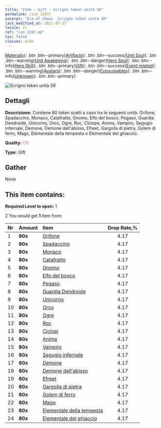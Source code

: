 ```yaml
---
title: "Item - Gift - Scrigno token unità SR"
permalink: /con_1597/
excerpt: "Era of Chaos  Scrigno token unità SR"
last_modified_at: 2021-07-27
locale: it
ref: "con_1597.md"
toc: false
classes: wide
---
```

 [Materials](/ItemsIT/){: .btn .btn--primary}[Artifacts](/ItemsIT/Artifacts/){: .btn .btn--success}[Unit Soul](/ItemsIT/UnitSoul/){: .btn .btn--warning}[Unit Awakening](/ItemsIT/UnitAwakening/){: .btn .btn--danger}[Hero Soul](/ItemsIT/HeroSoul/){: .btn .btn--info}[Hero Skill](/ItemsIT/HeroSkill/){: .btn .btn--primary}[Gift](/ItemsIT/Gift/){: .btn .btn--success}[Event related](/ItemsIT/Events/){: .btn .btn--warning}[Avatars](/ItemsIT/Avatars/){: .btn .btn--danger}[Consumables](/ItemsIT/Consumables/){: .btn .btn--info}[Unknown](/ItemsIT/Unknown/){: .btn .btn--primary}

 ![Scrigno token unità SR](/images/t/i_907209.png)

## Dettagli
 **Descrizione:** Contiene 80 token scelti a caso tra le seguenti unità: Grifone, Spadaccino, Monaco, Catafratto, Gnomo, Elfo del bosco, Pegaso, Guardia Dendroide, Unicorno, Orco, Ogre, Roc, Ciclope, Anima, Vampiro, Segugio infernale, Demone, Demone dell'abisso, Efreet, Gargolla di pietra, Golem di ferro, Mago, Elementale della tempesta o Elementale del ghiaccio.

 **Quality:** <span style="color: #DA70D6">OK</span>

 **Type:** Gift

## Gather

  None

## This item contains:

 **Required Level to open:** 1

 2 You would get **1** item  from:

  | Nr | Amount |     Item    | Drop Rate,% |
  |:---|:-------|:------------|:---------:|
  | 1 |  **80x** | [Grifone](/ItemsIT/unt_192/) | 4.17 | 
  | 2 |  **80x** | [Spadaccino](/ItemsIT/unt_193/) | 4.17 | 
  | 3 |  **80x** | [Monaco](/ItemsIT/unt_194/) | 4.17 | 
  | 4 |  **80x** | [Catafratto](/ItemsIT/unt_195/) | 4.17 | 
  | 5 |  **80x** | [Gnomo](/ItemsIT/unt_200/) | 4.17 | 
  | 6 |  **80x** | [Elfo del bosco](/ItemsIT/unt_201/) | 4.17 | 
  | 7 |  **80x** | [Pegaso](/ItemsIT/unt_202/) | 4.17 | 
  | 8 |  **80x** | [Guardia Dendroide](/ItemsIT/unt_203/) | 4.17 | 
  | 9 |  **80x** | [Unicorno](/ItemsIT/unt_204/) | 4.17 | 
  | 10 |  **80x** | [Orco](/ItemsIT/unt_219/) | 4.17 | 
  | 11 |  **80x** | [Ogre](/ItemsIT/unt_220/) | 4.17 | 
  | 12 |  **80x** | [Roc](/ItemsIT/unt_221/) | 4.17 | 
  | 13 |  **80x** | [Ciclopi](/ItemsIT/unt_222/) | 4.17 | 
  | 14 |  **80x** | [Anima](/ItemsIT/unt_210/) | 4.17 | 
  | 15 |  **80x** | [Vampiro](/ItemsIT/unt_211/) | 4.17 | 
  | 16 |  **80x** | [Segugio infernale](/ItemsIT/unt_228/) | 4.17 | 
  | 17 |  **80x** | [Demone](/ItemsIT/unt_229/) | 4.17 | 
  | 18 |  **80x** | [Demone dell'abisso](/ItemsIT/unt_230/) | 4.17 | 
  | 19 |  **80x** | [Efreet](/ItemsIT/unt_231/) | 4.17 | 
  | 20 |  **80x** | [Gargolla di pietra](/ItemsIT/unt_236/) | 4.17 | 
  | 21 |  **80x** | [Golem di ferro](/ItemsIT/unt_237/) | 4.17 | 
  | 22 |  **80x** | [Mago](/ItemsIT/unt_238/) | 4.17 | 
  | 23 |  **80x** | [Elementale della tempesta](/ItemsIT/unt_263/) | 4.17 | 
  | 24 |  **80x** | [Elementale del ghiaccio](/ItemsIT/unt_264/) | 4.17 | 
